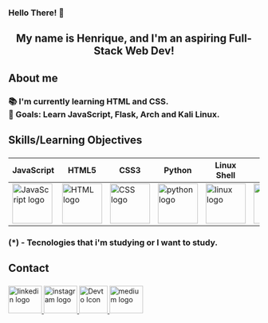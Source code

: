 <h3 align="left">Hello There! 👋</h1>

###

<h2 align="center">My name is Henrique, and I'm an aspiring Full-Stack Web Dev!</h2>

###

<h2 align="left">About me</h2>

###

<h3 align="left">📚 I'm currently learning HTML and CSS.<br>🎯 Goals: Learn JavaScript, Flask, Arch and Kali Linux.<br></h3>

###

<h2 align="left">Skills/Learning Objectives</h2>

###
| JavaScript | HTML5 | CSS3 | Python | Linux Shell | Debian | Arch* | Kali* | Apache* |
|------------|-------|------|--------|-------------|--------|-------|------|----------|
<img src="https://skillicons.dev/icons?i=js" height="80" alt="JavaScript logo" /> | <img src="https://skillicons.dev/icons?i=html" height="80" alt="HTML logo"/> | <img src="https://skillicons.dev/icons?i=css" height="80" alt="CSS logo"/> | <img src="https://skillicons.dev/icons?i=py" height="80" alt="python logo"  /> | <img src="https://skillicons.dev/icons?i=linux" height="80" alt="linux logo"  /> | <img src="https://skillicons.dev/icons?i=debian" height="80"/> | <img src="https://skillicons.dev/icons?i=arch" height="80"/> | <img src="https://skillicons.dev/icons?i=kali" height="80"/> | <img src="https://cdn.simpleicons.org/apache/D22128" height="80" alt="apache logo"/> |

<h3>(*) - Tecnologies that i'm studying or I want to study.<h3>

###

<h2 align="left">Contact</h2>

###

<div align="left">
  <a href="https://www.linkedin.com/in/queirozz8/" target="_blank">
    <img src="https://raw.githubusercontent.com/maurodesouza/profile-readme-generator/master/src/assets/icons/social/linkedin/default.svg" width="67" height="55" alt="linkedin logo"  />
  </a>
  <a href="https://www.instagram.com/rick.queirozz/" target="_blank">
    <img src="https://raw.githubusercontent.com/maurodesouza/profile-readme-generator/master/src/assets/icons/social/instagram/default.svg" width="67" height="55" alt="instagram logo"  />
  </a>
  <a href="https://dev.to/queirozz" target="_blank">
    <img src="https://skillicons.dev/icons?i=devto" width="57" height="55" alt="Devto Icon">
  </a>
  <a href="https://medium.com/@zeccakut" target="_blank">
    <img src="https://raw.githubusercontent.com/maurodesouza/profile-readme-generator/master/src/assets/icons/social/medium/default.svg" width="67" height="55" alt="medium logo"  />
  </a>
</div>

###
